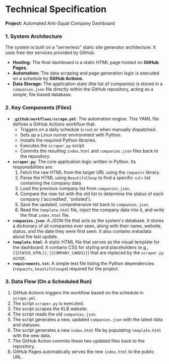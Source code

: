 # Technical Specification

**Project:** Automated Anti-Squat Company Dashboard

### 1. System Architecture
The system is built on a "serverless" static site generator architecture. It uses free-tier services provided by GitHub.
- **Hosting:** The final dashboard is a static HTML page hosted on **GitHub Pages**.
- **Automation:** The data scraping and page generation logic is executed on a schedule by **GitHub Actions**.
- **Data Storage:** The application state (the list of companies) is stored in a `companies.json` file directly within the GitHub repository, acting as a simple, file-based database.

### 2. Key Components (Files)
- **`.github/workflows/scrape.yml`**: The automation engine. This YAML file defines a GitHub Actions workflow that:
    - Triggers on a daily schedule (`cron`) or when manually dispatched.
    - Sets up a Linux runner environment with Python.
    - Installs the required Python libraries.
    - Executes the `scraper.py` script.
    - Commits the resulting `index.html` and `companies.json` files back to the repository.
- **`scraper.py`**: The core application logic written in Python. Its responsibilities are:
    1.  Fetch the raw HTML from the target URL using the `requests` library.
    2.  Parse the HTML using `BeautifulSoup` to find a specific `<ul>` list containing the company data.
    3.  Load the previous company list from `companies.json`.
    4.  Compare the new list with the old list to determine the status of each company ('accredited', 'unlisted').
    5.  Save the updated, comprehensive list back to `companies.json`.
    6.  Read the `template.html` file, inject the company data into it, and write the final `index.html` file.
- **`companies.json`**: A JSON file that acts as the system's database. It stores a dictionary of all companies ever seen, along with their name, website, status, and the date they were first seen. It also contains metadata about the last update.
- **`template.html`**: A static HTML file that serves as the visual template for the dashboard. It contains CSS for styling and placeholders (e.g., `{{STATUS_HTML}}`, `{{COMPANY_CARDS}}`) that are replaced by the `scraper.py` script.
- **`requirements.txt`**: A simple text file listing the Python dependencies (`requests`, `beautifulsoup4`) required for the project.

### 3. Data Flow (On a Scheduled Run)
1.  GitHub Actions triggers the workflow based on the schedule in `scrape.yml`.
2.  The script `scraper.py` is executed.
3.  The script scrapes the KLB website.
4.  The script reads the old `companies.json`.
5.  The script generates a new, updated `companies.json` with the latest data and statuses.
6.  The script generates a new `index.html` file by populating `template.html` with the new data.
7.  The GitHub Action commits these two updated files back to the repository.
8.  GitHub Pages automatically serves the new `index.html` to the public URL.
